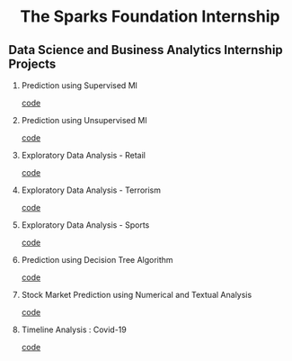 <h1 align=center>The Sparks Foundation Internship</h1>


<h2> Data Science and Business Analytics Internship Projects </h2>

<ol>
  <li> Prediction using Supervised Ml </li>
  <p><a href="https://github.com/charvijain12/TSF-GRIP-DataScience-BusinessAnalytics/tree/main/Task%201%20-%20Prediction%20Using%20Supervised%20ML">code</a></p>
  
  <li> Prediction using Unsupervised Ml </li>
  <p><a href="https://github.com/charvijain12/TSF-GRIP-DataScience-BusinessAnalytics/tree/main/Task%202%20-%20Prediction%20Using%20Unsupervised%20ML">code</a></p>
  
  <li> Exploratory Data Analysis - Retail </li>
  <p><a href="https://github.com/charvijain12/TSF-GRIP-DataScience-BusinessAnalytics/tree/main/Task%203%20-%20Exploratory%20Data%20Analysis%20-%20Retail">code</a></p>
  
  <li> Exploratory Data Analysis - Terrorism </li>
  <p><a href="https://github.com/charvijain12/TSF-GRIP-DataScience-BusinessAnalytics/tree/main/Task%204%20-%20Exploratory%20Data%20Analysis%20-%20Terrorism">code</a></p>
  
  <li> Exploratory Data Analysis - Sports </li>
  <p><a href="">code</a></p>
  
  <li> Prediction using Decision Tree Algorithm </li>
  <p><a href="">code</a></p>
  
  <li> Stock Market Prediction using Numerical and Textual Analysis </li>
  <p><a href="">code</a></p>
  
  <li> Timeline Analysis : Covid-19 </li>
  <p><a href="">code</a></p>
  
  </ol>
